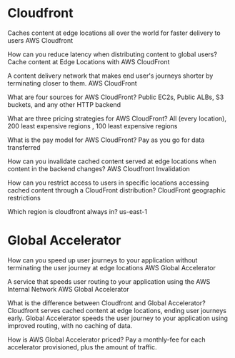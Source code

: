 # Cloudfront

Caches content at edge locations all over the world for faster delivery to users
AWS Cloudfront

How can you reduce latency when distributing content to global users?
Cache content at Edge Locations with AWS CloudFront

A content delivery network that makes end user's journeys shorter by terminating closer to them.
AWS CloudFront

What are four sources for AWS CloudFront?
Public EC2s, Public ALBs, S3 buckets, and any other HTTP backend

What are three pricing strategies for AWS CloudFront?
All (every location), 200 least expensive regions , 100 least expensive regions

What is the pay model for AWS CloudFront?
Pay as you go for data transferred

How can you invalidate cached content served at edge locations when content in the backend changes?
AWS Cloudfront Invalidation

How can you restrict access to users in specific locations accessing cached content through a CloudFront distribution?
CloudFront geographic restrictions

Which region is cloudfront always in?
us-east-1

# Global Accelerator

How can you speed up user journeys to your application without terminating the user journey at edge locations
AWS Global Accelerator

A service that speeds user routing to your application using the AWS Internal Network
AWS Global Accelerator

What is the difference between Cloudfront and Global Accelerator?
Cloudfront serves cached content at edge locations, ending user journeys early. Global Accelerator speeds the user journey to your application using improved routing, with no caching of data.

How is AWS Global Accelerator priced?
Pay a monthly-fee for each accelerator provisioned, plus the amount of traffic.
